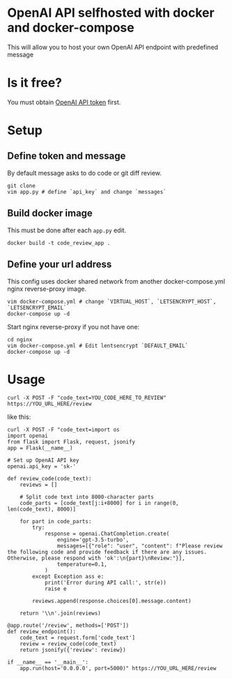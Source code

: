 # OpenAI API selfhosted with docker and docker-compose
This will allow you to host your own OpenAI API endpoint with predefined message
# Is it free?
You must obtain [OpenAI API token](https://platform.openai.com/account/api-keys) first.
# Setup
## Define token and message
By default message asks to do code or git diff review.
```
git clone 
vim app.py # define `api_key` and change `messages`
```
## Build docker image
This must be done after each `app.py` edit.
```
docker build -t code_review_app .
```
## Define your url address
This config uses docker shared network from another docker-compose.yml nginx reverse-proxy image.
```
vim docker-compose.yml # change `VIRTUAL_HOST`, `LETSENCRYPT_HOST`, `LETSENCRYPT_EMAIL`
docker-compose up -d
```
Start nginx reverse-proxy if you not have one:
```
cd nginx
vim docker-compose.yml # Edit lentsencrypt `DEFAULT_EMAIL`
docker-compose up -d
```

# Usage

```
curl -X POST -F "code_text=YOU_CODE_HERE_TO_REVIEW" https://YOU_URL_HERE/review
```

like this:

```
curl -X POST -F "code_text=import os
import openai
from flask import Flask, request, jsonify
app = Flask(__name__)

# Set up OpenAI API key
openai.api_key = 'sk-'

def review_code(code_text):
    reviews = []

    # Split code text into 8000-character parts
    code_parts = [code_text[j:i+8000] for i in range(0, len(code_text), 8000)]

    for part in code_parts:
        try:
            response = openai.ChatCompletion.create(
                engine='gpt-3.5-turbo',
                messages=[{"role": "user", "content": f"Please review the following code and provide feedback if there are any issues. Otherwise, please respond with 'ok':\n{part}\nReview:"}],
                temperature=0.1,
            )
        except Exception ass e:
            print('Error during API call:', str(e))
            raise e

        reviews.append(response.choices[0].message.content)

    return '\\n'.join(reviews)

@app.route('/review', methods=['POST'])
def review_endpoint():
    code_text = request.form['code_text']
    review = review_code(code_text)
    return jsonify({'review': review})

if __name__ == '__main__':
    app.run(host='0.0.0.0', port=5000)" https://YOU_URL_HERE/review
```
